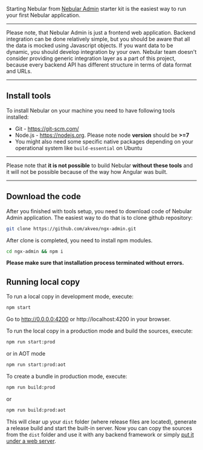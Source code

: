 Starting Nebular from [Nebular Admin](https://github.com/ngx-admin/) starter kit is the easiest way to run your first Nebular application. 
 
___________________________
Please note, that Nebular Admin is just a frontend web application. Backend integration can be done relatively simple, but you should be aware that all the data is mocked using Javascript objects. If you want data to be dynamic, you should develop integration by your own. Nebular team doesn't consider providing generic integration layer as a part of this project, because every backend API has different structure in terms of data format and URLs.
__________________________

## Install tools

To install Nebular on your machine you need to have following tools installed:
- Git - https://git-scm.com/
- Node.js - https://nodejs.org. Please note node **version** should be **>=7**
- You might also need some specific native packages depending on your operational system like `build-essential` on Ubuntu
_______________
Please note that **it is not possible** to build Nebular **without these tools** and it will not be possible because of the way how Angular was built.
_______________

## Download the code
After you finished with tools setup, you need to download code of Nebular Admin application. The easiest way to do that is to clone github repository:
```bash
git clone https://github.com/akveo/ngx-admin.git
```
After clone is completed, you need to install npm modules.
```bash
cd ngx-admin && npm i
```

**Please make sure that installation process terminated without errors.**

## Running local copy

To run a local copy in development mode, execute:

```bash
npm start
```

Go to http://0.0.0.0:4200 or http://localhost:4200 in your browser.


To run the local copy in a production mode and build the sources, execute:

```bash
npm run start:prod
```
or in AOT mode
```bash
npm run start:prod:aot
```

To create a bundle in production mode, execute:

```bash
npm run build:prod
```
or
```bash
npm run build:prod:aot
```

This will clear up your `dist` folder (where release files are located), generate a release build and start the built-in server.
Now you can copy the sources from the `dist` folder and use it with any backend framework or simply [put it under a web server](#/docs/guides/server-deployment).

